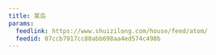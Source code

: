 ```yaml
---
title: 某岛
params:
  feedlink: https://www.shuizilong.com/house/feed/atom/
  feedid: 07ccb7917cc80abb698aa4ed574c498b
---
```

